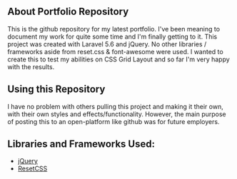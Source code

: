 ## About Portfolio Repository

This is the github repository for my latest portfolio. I've been meaning to document my work for quite some time and I'm finally getting to it. This project was created with Laravel 5.6 and jQuery. No other libraries / frameworks aside from reset.css & font-awesome were used. I wanted to create this to test my abilities on CSS Grid Layout and so far I'm very happy with the results.

## Using this Repository

I have no problem with others pulling this project and making it their own, with their own styles and effects/functionality. However, the main purpose of posting this to an open-platform like github was for future employers.

## Libraries and Frameworks Used:

- [jQuery](http://jquery.com/)
- [ResetCSS](https://meyerweb.com/eric/tools/css/reset/)

